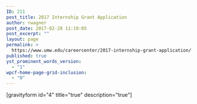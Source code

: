 ```yaml
---
ID: 211
post_title: 2017 Internship Grant Application
author: rwagner
post_date: 2017-02-28 11:19:05
post_excerpt: ""
layout: page
permalink: >
  https://www.umw.edu/careercenter/2017-internship-grant-application/
published: true
yst_prominent_words_version:
  - "1"
wpcf-home-page-grid-inclusion:
  - "0"
---
```

[gravityform id="4" title="true" description="true"]